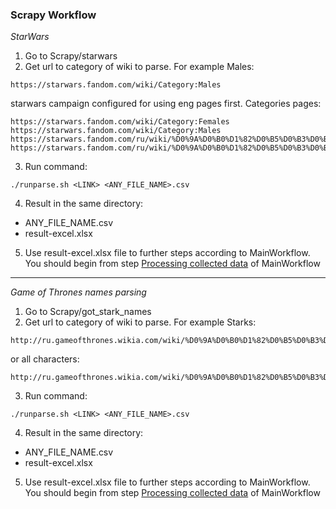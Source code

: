 ### Scrapy Workflow
*StarWars*
1. Go to Scrapy/starwars
2. Get url to category of wiki to parse. For example Males:
```
https://starwars.fandom.com/wiki/Category:Males
```
starwars campaign configured for using eng pages first.
Categories pages:
```
https://starwars.fandom.com/wiki/Category:Females
https://starwars.fandom.com/wiki/Category:Males
https://starwars.fandom.com/ru/wiki/%D0%9A%D0%B0%D1%82%D0%B5%D0%B3%D0%BE%D1%80%D0%B8%D1%8F:%D0%9C%D1%83%D0%B6%D1%87%D0%B8%D0%BD%D1%8B
https://starwars.fandom.com/ru/wiki/%D0%9A%D0%B0%D1%82%D0%B5%D0%B3%D0%BE%D1%80%D0%B8%D1%8F:%D0%96%D0%B5%D0%BD%D1%89%D0%B8%D0%BD%D1%8B
```
3. Run command:
```
./runparse.sh <LINK> <ANY_FILE_NAME>.csv
```
4. Result in the same directory:
 - ANY_FILE_NAME.csv
 - result-excel.xlsx
5. Use result-excel.xlsx file to further steps according to MainWorkflow. You should begin from step [Processing collected data](./MainWorkflow.md/#processing-collected-data) of MainWorkflow
-------------------------------------------

*Game of Thrones names parsing*
1. Go to Scrapy/got_stark_names
2. Get url to category of wiki to parse. For example Starks:
```
http://ru.gameofthrones.wikia.com/wiki/%D0%9A%D0%B0%D1%82%D0%B5%D0%B3%D0%BE%D1%80%D0%B8%D1%8F:%D0%94%D0%BE%D0%BC_%D0%A1%D1%82%D0%B0%D1%80%D0%BA%D0%BE%D0%B2
```
or all characters:
```
http://ru.gameofthrones.wikia.com/wiki/%D0%9A%D0%B0%D1%82%D0%B5%D0%B3%D0%BE%D1%80%D0%B8%D1%8F:%D0%9F%D0%B5%D1%80%D1%81%D0%BE%D0%BD%D0%B0%D0%B6%D0%B8
```
3. Run command:
```
./runparse.sh <LINK> <ANY_FILE_NAME>.csv
```
4. Result in the same directory:
 - ANY_FILE_NAME.csv
 - result-excel.xlsx
5. Use result-excel.xlsx file to further steps according to MainWorkflow. You should begin from step [Processing collected data](./MainWorkflow.md/#processing-collected-data) of MainWorkflow
